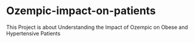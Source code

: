 # Ozempic-impact-on-patients
This Project is about Understanding the Impact of Ozempic on Obese and Hypertensive Patients
